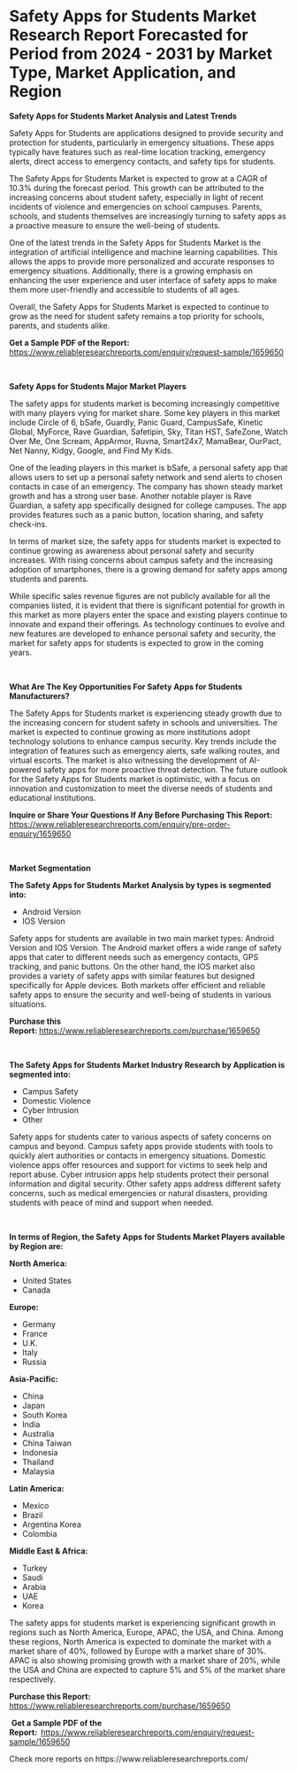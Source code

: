 <p><h1>Safety Apps for Students Market Research Report Forecasted for Period from 2024 -  2031 by Market Type, Market Application, and Region</h1></p><p><strong>Safety Apps for Students Market Analysis and Latest Trends</strong></p>
<p><p>Safety Apps for Students are applications designed to provide security and protection for students, particularly in emergency situations. These apps typically have features such as real-time location tracking, emergency alerts, direct access to emergency contacts, and safety tips for students.</p><p>The Safety Apps for Students Market is expected to grow at a CAGR of 10.3% during the forecast period. This growth can be attributed to the increasing concerns about student safety, especially in light of recent incidents of violence and emergencies on school campuses. Parents, schools, and students themselves are increasingly turning to safety apps as a proactive measure to ensure the well-being of students.</p><p>One of the latest trends in the Safety Apps for Students Market is the integration of artificial intelligence and machine learning capabilities. This allows the apps to provide more personalized and accurate responses to emergency situations. Additionally, there is a growing emphasis on enhancing the user experience and user interface of safety apps to make them more user-friendly and accessible to students of all ages.</p><p>Overall, the Safety Apps for Students Market is expected to continue to grow as the need for student safety remains a top priority for schools, parents, and students alike.</p></p>
<p><strong>Get a Sample PDF of the Report:&nbsp;</strong> <a href="https://www.reliableresearchreports.com/enquiry/request-sample/1659650">https://www.reliableresearchreports.com/enquiry/request-sample/1659650</a></p>
<p>&nbsp;</p>
<p><strong>Safety Apps for Students Major Market Players</strong></p>
<p><p>The safety apps for students market is becoming increasingly competitive with many players vying for market share. Some key players in this market include Circle of 6, bSafe, Guardly, Panic Guard, CampusSafe, Kinetic Global, MyForce, Rave Guardian, Safetipin, Sky, Titan HST, SafeZone, Watch Over Me, One Scream, AppArmor, Ruvna, Smart24x7, MamaBear, OurPact, Net Nanny, Kidgy, Google, and Find My Kids.</p><p>One of the leading players in this market is bSafe, a personal safety app that allows users to set up a personal safety network and send alerts to chosen contacts in case of an emergency. The company has shown steady market growth and has a strong user base. Another notable player is Rave Guardian, a safety app specifically designed for college campuses. The app provides features such as a panic button, location sharing, and safety check-ins.</p><p>In terms of market size, the safety apps for students market is expected to continue growing as awareness about personal safety and security increases. With rising concerns about campus safety and the increasing adoption of smartphones, there is a growing demand for safety apps among students and parents.</p><p>While specific sales revenue figures are not publicly available for all the companies listed, it is evident that there is significant potential for growth in this market as more players enter the space and existing players continue to innovate and expand their offerings. As technology continues to evolve and new features are developed to enhance personal safety and security, the market for safety apps for students is expected to grow in the coming years.</p></p>
<p>&nbsp;</p>
<p><strong>What Are The Key Opportunities For Safety Apps for Students Manufacturers?</strong></p>
<p><p>The Safety Apps for Students market is experiencing steady growth due to the increasing concern for student safety in schools and universities. The market is expected to continue growing as more institutions adopt technology solutions to enhance campus security. Key trends include the integration of features such as emergency alerts, safe walking routes, and virtual escorts. The market is also witnessing the development of AI-powered safety apps for more proactive threat detection. The future outlook for the Safety Apps for Students market is optimistic, with a focus on innovation and customization to meet the diverse needs of students and educational institutions.</p></p>
<p><strong>Inquire or Share Your Questions If Any Before Purchasing This Report:</strong> <a href="https://www.reliableresearchreports.com/enquiry/pre-order-enquiry/1659650">https://www.reliableresearchreports.com/enquiry/pre-order-enquiry/1659650</a></p>
<p>&nbsp;</p>
<p><strong>Market Segmentation</strong></p>
<p><strong>The Safety Apps for Students Market Analysis by types is segmented into:</strong></p>
<p><ul><li>Android Version</li><li>IOS Version</li></ul></p>
<p><p>Safety apps for students are available in two main market types: Android Version and IOS Version. The Android market offers a wide range of safety apps that cater to different needs such as emergency contacts, GPS tracking, and panic buttons. On the other hand, the IOS market also provides a variety of safety apps with similar features but designed specifically for Apple devices. Both markets offer efficient and reliable safety apps to ensure the security and well-being of students in various situations.</p></p>
<p><strong>Purchase this Report:&nbsp;</strong><a href="https://www.reliableresearchreports.com/purchase/1659650">https://www.reliableresearchreports.com/purchase/1659650</a></p>
<p>&nbsp;</p>
<p><strong>The Safety Apps for Students Market Industry Research by Application is segmented into:</strong></p>
<p><ul><li>Campus Safety</li><li>Domestic Violence</li><li>Cyber Intrusion</li><li>Other</li></ul></p>
<p><p>Safety apps for students cater to various aspects of safety concerns on campus and beyond. Campus safety apps provide students with tools to quickly alert authorities or contacts in emergency situations. Domestic violence apps offer resources and support for victims to seek help and report abuse. Cyber intrusion apps help students protect their personal information and digital security. Other safety apps address different safety concerns, such as medical emergencies or natural disasters, providing students with peace of mind and support when needed.</p></p>
<p>&nbsp;</p>
<p><strong>In terms of Region, the Safety Apps for Students Market Players available by Region are:</strong></p>
<p>
    <p> <strong> North America: </strong>
        <ul>
            <li>United States</li>
            <li>Canada</li>
        </ul>
        </p> 
    <p> <strong> Europe: </strong>
        <ul>
            <li>Germany</li>
            <li>France</li>
            <li>U.K.</li>
            <li>Italy</li>
            <li>Russia</li>
        </ul>
        </p> 
    <p> <strong> Asia-Pacific: </strong>
        <ul>
            <li>China</li>
            <li>Japan</li>
            <li>South Korea</li>
            <li>India</li>
            <li>Australia</li>
            <li>China Taiwan</li>
            <li>Indonesia</li>
            <li>Thailand</li>
            <li>Malaysia</li>
        </ul>
        </p> 
    <p> <strong> Latin America: </strong>
        <ul>
            <li>Mexico</li>
            <li>Brazil</li>
            <li>Argentina Korea</li>
            <li>Colombia</li>
        </ul>
        </p> 
    <p> <strong> Middle East & Africa: </strong>
        <ul>
            <li>Turkey</li>
            <li>Saudi</li>
            <li>Arabia</li>
            <li>UAE</li>
            <li>Korea</li>
        </ul>
    </p>
    </p>
<p><p>The safety apps for students market is experiencing significant growth in regions such as North America, Europe, APAC, the USA, and China. Among these regions, North America is expected to dominate the market with a market share of 40%, followed by Europe with a market share of 30%. APAC is also showing promising growth with a market share of 20%, while the USA and China are expected to capture 5% and 5% of the market share respectively.</p></p>
<p><strong>Purchase this Report: </strong><a href="https://www.reliableresearchreports.com/purchase/1659650">https://www.reliableresearchreports.com/purchase/1659650</a></p>
<p>&nbsp;<strong>Get a Sample PDF of the Report:&nbsp;&nbsp;</strong><a href="https://www.reliableresearchreports.com/enquiry/request-sample/1659650">https://www.reliableresearchreports.com/enquiry/request-sample/1659650</a></p>
<p><strong></strong></p>
<p>Check more reports on https://www.reliableresearchreports.com/</p>